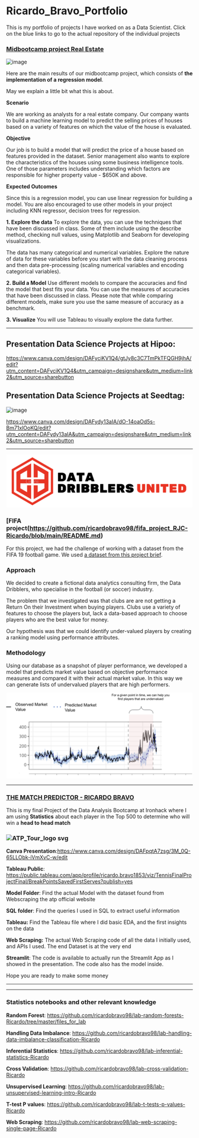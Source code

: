 # Ricardo_Bravo_Portfolio
This is my portfolio of projects I have worked on as a Data Scientist. Click on the blue links to go to the actual repository of the individual projects


### [Midbootcamp project Real Estate](https://github.com/ricardobravo98/Mid-project-tapas-Ricardo/tree/main)

![image](https://user-images.githubusercontent.com/115892160/236526852-3f35ee94-5edc-4f4a-9fb6-24b27f308ec3.png)

Here are the main results of our midbootcamp project, which consists of **the implementation of a regression model**.

May we explain a little bit what this is about. 

**Scenario**

We are working as analysts for a real estate company. Our company wants to build a machine learning model to predict the selling prices of houses based on a variety of features on which the value of the house is evaluated.

**Objective**

Our job is to build a model that will predict the price of a house based on features provided in the dataset. Senior management also wants to explore the characteristics of the houses using some business intelligence tools. One of those parameters includes understanding which factors are responsible for higher property value - $650K and above.

**Expected Outcomes**

Since this is a regression model, you can use linear regression for building a model. You are also encouraged to use other models in your project including KNN regressor, decision trees for regression.

**1. Explore the data**
To explore the data, you can use the techniques that have been discussed in class. Some of them include using the describe method, checking null values, using Matplotlib and Seaborn for developing visualizations.

The data has many categorical and numerical variables. Explore the nature of data for these variables before you start with the data cleaning process and then data pre-processing (scaling numerical variables and encoding categorical variables).

**2. Build a Model**
Use different models to compare the accuracies and find the model that best fits your data. You can use the measures of accuracies that have been discussed in class. Please note that while comparing different models, make sure you use the same measure of accuracy as a benchmark.

**3. Visualize**
You will use Tableau to visually explore the data further.


***

## Presentation Data Science Projects at Hipoo:

https://www.canva.com/design/DAFyciKV1Q4/gtJy8c3C7TmPkTFQGH9jhA/edit?utm_content=DAFyciKV1Q4&utm_campaign=designshare&utm_medium=link2&utm_source=sharebutton

## Presentation Data Science Projects at Seedtag:
![image](https://github.com/ricardobravo98/Ricardo_Bravo_Portfolio/assets/123763158/1d10561a-e78b-4853-bbb3-8f178a41b323)


https://www.canva.com/design/DAFydy13aIA/dO-14oaOd5s-Bm71xlOoKQ/edit?utm_content=DAFydy13aIA&utm_campaign=designshare&utm_medium=link2&utm_source=sharebutton

***
![Logo](https://github.com/ocaoimh/fifa_project_RJC/blob/main/resources/logo.png?raw=true)

### [FIFA project(https://github.com/ricardobravo98/fifa_project_RJC-Ricardo/blob/main/README.md)
For this project, we had the challenge of working with a dataset from the FIFA 19 football game. We used  [a dataset from this project brief](https://github.com/ironhack-edu/data_mid_bootcamp_project_FIFA_MoneyBall/blob/master/project_details.md). 

### Approach
We decided to create a fictional data analytics consulting firm, the Data Dribblers, who specialise in the football (or soccer) industry. 

The problem that we investigated was that clubs are are not getting a Return On their Investment when buying players. Clubs use a variety of features to choose the players but, lack a data-based approach to choose players who are the best value for money.

Our hypothesis was that we could identify under-valued players by creating a ranking model using performance attributes.

### Methodology
Using our database as a snapshot of player performance, we developed a model that predicts market value based on objective performance measures and compared it with their actual market value. In this way we can generate lists of undervalued players that are high performers.

![methodo](https://github.com/ocaoimh/fifa_project_RJC/blob/main/resources/methodo.png?raw=true)

***



### [THE MATCH PREDICTOR - RICARDO BRAVO](https://github.com/ricardobravo98/Final-Project-Tennis/tree/main)
This is my final Project of the Data Analysis Bootcamp at Ironhack where I am using **Statistics** about each player in the Top 500 to determine who will win a **head to head match**

### ![ATP_Tour_logo svg](https://github.com/ricardobravo98/Final-Project-Tennis/assets/123763158/71651fdf-93e6-4ea5-b731-ad0f87ca87de)



**Canva Presentation**:https://www.canva.com/design/DAFpqtA7zsg/3M_0Q-65LLObk-iVmXvC-w/edit

**Tableau Public**: https://public.tableau.com/app/profile/ricardo.bravo1853/viz/TennisFinalProjectFinal/BreakPointsSavedFirstServes?publish=yes

**Model Folder**: Find the actual Model with the dataset found from Webscraping the atp official website

**SQL folder**: Find the queries I used in SQL to extract useful information

**Tableau:** Find the Tableau file where I did basic EDA, and the first insights on the data

**Web Scraping:** The actual Web Scraping code of all the data I initially used, and APIs I used. The end Dataset is at the very end

**Streamlit**: The code is available to actually run the Streamlit App as I showed in the presentation. The code also has the model inside.

Hope you are ready to make some money

***
***

### Statistics notebooks and other relevant knowledge

**Random Forest**: https://github.com/ricardobravo98/lab-random-forests-Ricardo/tree/master/files_for_lab

**Handling Data Imbalance**: https://github.com/ricardobravo98/lab-handling-data-imbalance-classification-Ricardo

**Inferential Statistics**: https://github.com/ricardobravo98/lab-inferential-statistics-Ricardo

**Cross Validation**: https://github.com/ricardobravo98/lab-cross-validation-Ricardo

**Unsupervised Learning**: https://github.com/ricardobravo98/lab-unsupervised-learning-intro-Ricardo

**T-test P values**: https://github.com/ricardobravo98/lab-t-tests-p-values-Ricardo

**Web Scraping**: https://github.com/ricardobravo98/lab-web-scraping-single-page-Ricardo
